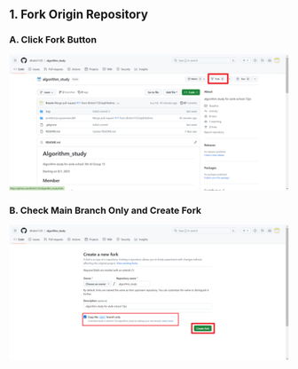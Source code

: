 ## 1. Fork Origin Repository
### A. Click Fork Button 

![img.png](../../../img/notice/1_1.png)

### B. Check Main Branch Only and Create Fork
![img.png](../../../img/notice/1_2.png)
